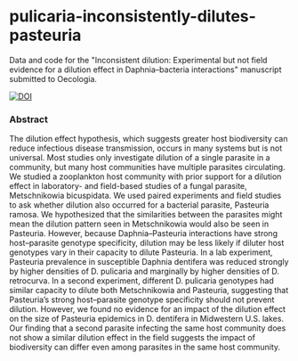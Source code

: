 # pulicaria-inconsistently-dilutes-pasteuria
Data and code for the "Inconsistent dilution: Experimental but not field evidence for a dilution effect in Daphnia–bacteria interactions" manuscript submitted to Oecologia.

[![DOI](https://zenodo.org/badge/561832230.svg)](https://zenodo.org/badge/latestdoi/561832230)

### Abstract
The dilution effect hypothesis, which suggests greater host biodiversity can reduce infectious disease transmission, occurs in many systems but is not universal. Most studies only investigate dilution of a single parasite in a community, but many host communities have multiple parasites circulating. We studied a zooplankton host community with prior support for a dilution effect in laboratory- and field-based studies of a fungal parasite, Metschnikowia bicuspidata. We used paired experiments and field studies to ask whether dilution also occurred for a bacterial parasite, Pasteuria ramosa. We hypothesized that the similarities between the parasites might mean the dilution pattern seen in Metschnikowia would also be seen in Pasteuria. However, because Daphnia–Pasteuria interactions have strong host–parasite genotype specificity, dilution may be less likely if diluter host genotypes vary in their capacity to dilute Pasteuria. In a lab experiment, Pasteuria prevalence in susceptible Daphnia dentifera was reduced strongly by higher densities of D. pulicaria and marginally by higher densities of D. retrocurva. In a second experiment, different D. pulicaria genotypes had similar capacity to dilute both Metschnikowia and Pasteuria, suggesting that Pasteuria’s strong host–parasite genotype specificity should not prevent dilution. However, we found no evidence for an impact of the dilution effect on the size of Pasteuria epidemics in D. dentifera in Midwestern U.S. lakes. Our finding that a second parasite infecting the same host community does not show a similar dilution effect in the field suggests the impact of biodiversity can differ even among parasites in the same host community. 
